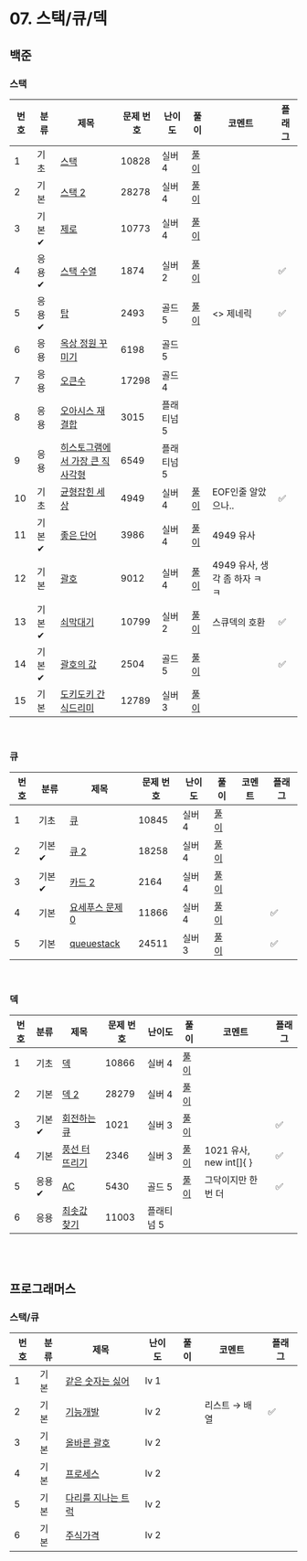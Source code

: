 # 07. 스택/큐/덱

## 백준
### 스택
| 번호 | 분류 | 제목                                     | 문제 번호 | 난이도 | 풀이                              | 코멘트                                      | 플래그 |
|------|------|------------------------------------------|------------|--------|---------------------------------|------------------------------------------|--------|
| 1    | 기초 | [스택](https://www.acmicpc.net/problem/10828) | 10828 | 실버 4 | [풀이](/solutions/07/S10828.java) |  |  |
| 2    | 기본 | [스택 2](https://www.acmicpc.net/problem/28278) | 28278 | 실버 4 | [풀이](/solutions/07/S28278.java) |                                          |  |
| 3    | 기본✔ | [제로](https://www.acmicpc.net/problem/10773) | 10773 | 실버 4 | [풀이](/solutions/07/S10773.java) |                                          |  |
| 4    | 응용✔ | [스택 수열](https://www.acmicpc.net/problem/1874) | 1874 | 실버 2 | [풀이](/solutions/07/S1874.java)  |                                          | ✅ |
| 5    | 응용✔ | [탑](https://www.acmicpc.net/problem/2493) | 2493 | 골드 5 | [풀이](/solutions/07/G2493.java)  | <> 제네릭                                   | ✅ |
| 6    | 응용 | [옥상 정원 꾸미기](https://www.acmicpc.net/problem/6198) | 6198 | 골드 5 |                                 |                                          |  |
| 7    | 응용 | [오큰수](https://www.acmicpc.net/problem/17298) | 17298 | 골드 4 |                                 |                                          |  |
| 8    | 응용 | [오아시스 재결합](https://www.acmicpc.net/problem/3015) | 3015 | 플래티넘 5 |                                 |                                          |  |
| 9    | 응용 | [히스토그램에서 가장 큰 직사각형](https://www.acmicpc.net/problem/6549) | 6549 | 플래티넘 5 |                                 |                                          |  |
| 10   | 기초 | [균형잡힌 세상](https://www.acmicpc.net/problem/4949) | 4949 | 실버 4 | [풀이](/solutions/07/S4949.java)  | EOF인줄 알았으나..                             | ✅ |
| 11   | 기본✔ | [좋은 단어](https://www.acmicpc.net/problem/3986) | 3986 | 실버 4 | [풀이](/solutions/07/S3986.java)  | 4949 유사                                  |  |
| 12   | 기본 | [괄호](https://www.acmicpc.net/problem/9012) | 9012 | 실버 4 | [풀이](/solutions/07/S9012.java)  | 4949 유사, 생각 좀 하자 ㅋㅋ                      |  |
| 13   | 기본✔ | [쇠막대기](https://www.acmicpc.net/problem/10799) | 10799 | 실버 2 | [풀이](/solutions/07/S10799.java) | 스큐덱의 호환                                  | ✅ |
| 14   | 기본✔ | [괄호의 값](https://www.acmicpc.net/problem/2504) | 2504 | 골드 5 | [풀이](/solutions/07/G2504.java)  |                                          | ✅ |
| 15   | 기본 | [도키도키 간식드리미](https://www.acmicpc.net/problem/12789) | 12789 | 실버 3 | [풀이](/solutions/07/S12789.java) |                                          |  |  

<br>

### 큐
| 번호 | 분류 | 제목                                     | 문제 번호 | 난이도  | 풀이                              | 코멘트 | 플래그 |
|------|------|------------------------------------------|------------|------|---------------------------------|---------|--------|
| 1    | 기초 | [큐](https://www.acmicpc.net/problem/10845) | 10845 | 실버 4 | [풀이](/solutions/07/S10845.java) |  |  |
| 2    | 기본✔ | [큐 2](https://www.acmicpc.net/problem/18258) | 18258 | 실버 4 | [풀이](/solutions/07/S18258.java) |  |  |
| 3    | 기본✔ | [카드 2](https://www.acmicpc.net/problem/2164) | 2164 | 실버 4 | [풀이](/solutions/07/S2164.java)  |  |  |
| 4    | 기본 | [요세푸스 문제 0](https://www.acmicpc.net/problem/11866) | 11866 | 실버 4 | [풀이](/solutions/07/S11866.java) |  | ✅ |
| 5    | 기본 | [queuestack](https://www.acmicpc.net/problem/24511) | 24511 | 실버 3 | [풀이](/solutions/07/S24511.java) |  | ✅ |

<br>

### 덱
| 번호 | 분류 | 제목                                     | 문제 번호 | 난이도 | 풀이                                         | 코멘트 | 플래그 |
|------|------|------------------------------------------|------------|--------|--------------------------------------------|---------|--------|
| 1   | 기초 | [덱](https://www.acmicpc.net/problem/10866) | 10866 | 실버 4 | [풀이](/solutions/07/S10866.java) |  |  |
| 2   | 기본 | [덱 2](https://www.acmicpc.net/problem/28279) | 28279 | 실버 4 | [풀이](/solutions/07/S28279.java) |  |  |
| 3   | 기본✔ | [회전하는 큐](https://www.acmicpc.net/problem/1021) | 1021 | 실버 3 | [풀이](/solutions/07/S1021.java) |  | ✅ |
| 4   | 기본 | [풍선 터뜨리기](https://www.acmicpc.net/problem/2346) | 2346 | 실버 3 | [풀이](/solutions/07/S2346.java) | 1021 유사, new int[]{ } | ✅ |
| 5   | 응용✔ | [AC](https://www.acmicpc.net/problem/5430) | 5430 | 골드 5 | [풀이](/solutions/07/G5430.java) | 그닥이지만 한 번 더 | ✅ |
| 6   | 응용 | [최솟값 찾기](https://www.acmicpc.net/problem/11003) | 11003 | 플래티넘 5 |                                            |  |  |

<br><br>
## 프로그래머스
### 스택/큐
| 번호 | 분류 | 제목                                                                            | 난이도  | 풀이 | 코멘트 | 플래그 |
|----|-----|-------------------------------------------------------------------------------|------|-----|-----|---|
| 1  | 기본 | [같은 숫자는 싫어](https://school.programmers.co.kr/learn/courses/30/lessons/12906)  | lv 1 |     |     |   |
| 2  | 기본 | [기능개발](https://school.programmers.co.kr/learn/courses/30/lessons/42586)       | lv 2 |     |  리스트 → 배열  | ✅ |
| 3  | 기본 | [올바른 괄호](https://school.programmers.co.kr/learn/courses/30/lessons/12909)     | lv 2 |     |     |   |
| 4  | 기본 | [프로세스](https://school.programmers.co.kr/learn/courses/30/lessons/42587)       | lv 2 |     |     |   |
| 5  | 기본 | [다리를 지나는 트럭](https://school.programmers.co.kr/learn/courses/30/lessons/42583) | lv 2 |     |     |   |
| 6  | 기본 | [주식가격](https://school.programmers.co.kr/learn/courses/30/lessons/42584)       | lv 2 |     |     |   |
